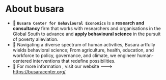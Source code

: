 # About busara
 - 🌱 **`Busara Center for Behavioural Economics`** is a **research and consultancy** firm that works with researchers and organisations in the Global South to advance and **apply behavioural science** in the pursuit of poverty alleviation.
 - 💞️ Navigating a diverse spectrum of human activities, Busara artfully wields behavioral science; From agriculture, health, education, and workforce to policy, governance, and climate, we engineer human-centered interventions that redefine possibilities.
 - 👀 For more information , visit our website ---> https://busaracenter.org/
